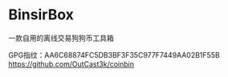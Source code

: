 # BinsirBox
一款自用的离线交易狗狗币工具箱

GPG指纹：AA6C68874FC5DB3BF3F35C977F7449AA02B1F55B
https://github.com/OutCast3k/coinbin
